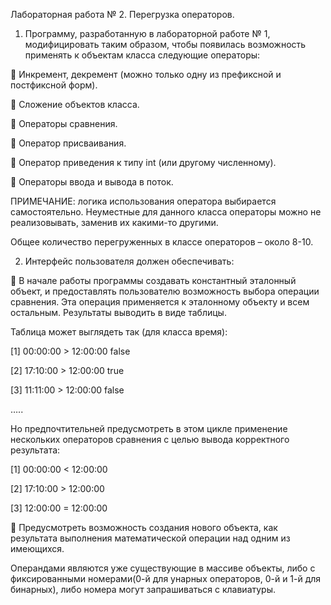 Лабораторная работа № 2. Перегрузка операторов.

1) Программу, разработанную в лабораторной работе № 1, модифицировать таким образом, чтобы появилась возможность применять к объектам класса следующие операторы:

​ Инкремент, декремент (можно только одну из префиксной и постфиксной форм).

​ Сложение объектов класса.

​ Операторы сравнения.

​ Оператор присваивания.

​ Оператор приведения к типу int (или другому численному).

​ Операторы ввода и вывода в поток.

ПРИМЕЧАНИЕ: логика использования оператора выбирается самостоятельно. Неуместные для данного класса операторы можно не реализовывать, заменив их какими-то другими.

Общее количество перегруженных в классе операторов – около 8-10.

2) Интерфейс пользователя должен обеспечивать:

​ В начале работы программы создавать константный эталонный объект, и предоставлять пользователю возможность выбора операции сравнения. Эта операция применяется к эталонному объекту и всем остальным. Результаты выводить в виде таблицы.

Таблица может выглядеть так (для класса время):

[1] 00:00:00 > 12:00:00 false

[2] 17:10:00 > 12:00:00 true

[3] 11:11:00 > 12:00:00 false

…..

Но предпочтительней предусмотреть в этом цикле применение нескольких операторов сравнения с целью вывода корректного результата:

[1] 00:00:00 < 12:00:00

[2] 17:10:00 > 12:00:00

[3] 12:00:00 = 12:00:00

​ Предусмотреть возможность создания нового объекта, как результата выполнения математической операции над одним из имеющихся.

Операндами являются уже существующие в массиве объекты, либо с фиксированными номерами(0-й для унарных операторов, 0-й и 1-й для бинарных), либо номера могут запрашиваться с клавиатуры.
